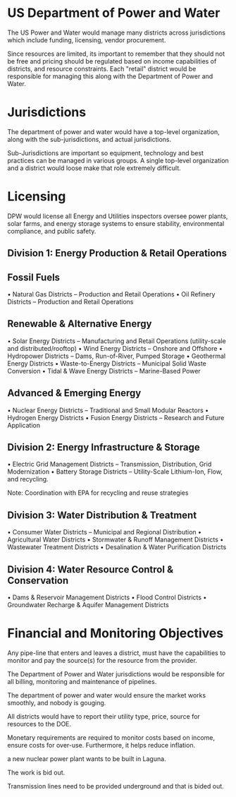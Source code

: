 # US Department of Power and Water

The US Power and Water would manage many districts across jurisdictions which include funding, licensing, vendor procurement.

Since resources are limited, its important to remember that they should not be free and pricing should be regulated based on income capabilities of districts, and resource constraints. Each "retail" district would be responsible for managing this along with the Department of Power and Water.

# Jurisdictions

The department of power and water would have a top-level organization, along with the sub-jurisdictions, and actual jurisdictions.

Sub-Jurisdictions are important so equipment, technology and best practices can be managed in various groups. A single top-level organization and a district would loose make that role extremely difficult.

# Licensing

DPW would license all Energy and Utilities inspectors oversee power plants, solar farms, and energy storage systems to ensure stability, environmental compliance, and public safety.

## Division 1: Energy Production & Retail Operations

## Fossil Fuels

• Natural Gas Districts – Production and Retail Operations
• Oil Refinery Districts – Production and Retail Operations

## Renewable & Alternative Energy

• Solar Energy Districts – Manufacturing and Retail Operations (utility-scale and distributed/rooftop)
• Wind Energy Districts – Onshore and Offshore
• Hydropower Districts – Dams, Run-of-River, Pumped Storage
• Geothermal Energy Districts
• Waste-to-Energy Districts – Municipal Solid Waste Conversion
• Tidal & Wave Energy Districts – Marine-Based Power

## Advanced & Emerging Energy

• Nuclear Energy Districts – Traditional and Small Modular Reactors
• Hydrogen Energy Districts
• Fusion Energy Districts – Research and Future Application

## Division 2: Energy Infrastructure & Storage

• Electric Grid Management Districts – Transmission, Distribution, Grid Modernization
• Battery Storage Districts – Utility-Scale Lithium-Ion, Flow, and recycling.

Note: Coordination with EPA for recycling and reuse strategies

## Division 3: Water Distribution & Treatment

• Consumer Water Districts – Municipal and Regional Distribution
• Agricultural Water Districts
• Stormwater & Runoff Management Districts
• Wastewater Treatment Districts
• Desalination & Water Purification Districts

## Division 4: Water Resource Control & Conservation

• Dams & Reservoir Management Districts
• Flood Control Districts
• Groundwater Recharge & Aquifer Management Districts

# Financial and Monitoring Objectives

Any pipe-line that enters and leaves a district, must have the capabilities to monitor and pay the source(s) for the resource from the provider.

The Department of Power and Water jurisdictions would be responsible for all billing, monitoring and maintenance of pipelines.

The department of power and water would ensure the market works smoothly, and nobody is gouging.

All districts would have to report their utility type, price, source for resources to the DOE.

Monetary requirements are required to monitor costs based on income, ensure costs for over-use. Furthermore, it helps reduce inflation.

a new nuclear power plant wants to be built in Laguna.

The work is bid out.

Transmission lines need to be provided underground and that is bided out.
